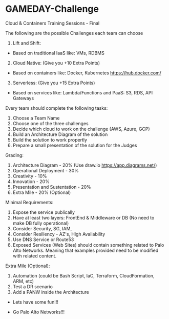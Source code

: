 # GAMEDAY-Challenge

Cloud & Containers Training Sessions - Final

The following are the possible Challenges each team can choose

1. Lift and Shift:
- Based on traditional IaaS like: VMs, RDBMS

2. Cloud Native: (Give you +10 Extra Points)
- Based on containers like: Docker, Kubernetes
https://hub.docker.com/

3. Serverless: (Give you +15 Extra Points)
- Based on services like: Lambda/Functions and PaaS: S3, RDS, API Gateways


Every team should complete the following tasks:

1. Choose a Team Name
2. Choose one of the three challenges
3. Decide which cloud to work on the challenge (AWS, Azure, GCP)
4. Build an Architecture Diagram of the solution
5. Build the solution to work propertly
6. Prepare a small presentation of the solution for the Judges

Grading:

1. Architecture Diagram - 20% (Use draw.io https://app.diagrams.net/)
2. Operational Deployment - 30%
3. Creativity - 10%
4. Innovation - 20%
5. Presentation and Sustentation - 20%
6. Extra Mile - 20% (Optional)

Minimal Requirements:
1. Expose the service publically
2. Have at least two layers: FrontEnd & Middleware or DB (No need to make DB fully operational)
2. Consider Security, SG, IAM, 
3. Consider Resiliency - AZ's, High Availability
4. Use DNS Service or Route53
5. Exposed Services (Web Sites) should contain something related to Palo Alto Networks. Meaning that examples provided need to be modified with related content.

Extra Mile (Optional):
1. Automation (could be Bash Script, IaC, Terraform, CloudFormation, ARM, etc)
2. Test a DR scenario
3. Add a PANW inside the Architecture

- Lets have some fun!!!

- Go Palo Alto Networks!!!

